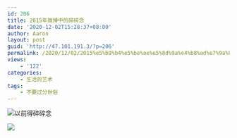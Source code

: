 ```yaml
---
id: 206
title: 2015年微博中的碎碎念
date: '2020-12-02T15:28:37+08:00'
author: Aaron
layout: post
guid: 'http://47.101.191.3/?p=206'
permalink: /2020/12/02/2015%e5%b9%b4%e5%be%ae%e5%8d%9a%e4%b8%ad%e7%9a%84%e7%a2%8e%e7%a2%8e%e5%bf%b5/
views:
    - '122'
categories:
    - 生活的艺术
tags:
    - 不要过分世俗
---
```


![以前得碎碎念](https://s3.ax1x.com/2020/12/02/D5HIqP.png)

![](https://s3.ax1x.com/2020/12/02/D5HTVf.png)